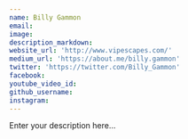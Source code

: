 ```yaml
---
name: Billy Gammon
email:
image:
description_markdown:
website_url: 'http://www.vipescapes.com/'
medium_url: 'https://about.me/billy.gammon'
twitter: 'https://twitter.com/Billy_Gammon'
facebook:
youtube_video_id:
github_username:
instagram:
---
```


Enter your description here...
